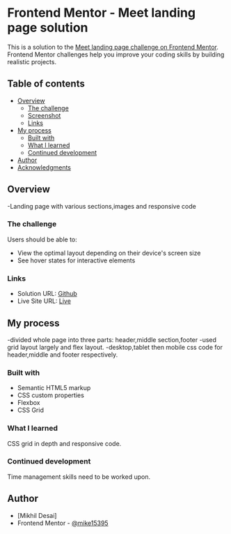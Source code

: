# Frontend Mentor - Meet landing page solution

This is a solution to the [Meet landing page challenge on Frontend Mentor](https://www.frontendmentor.io/challenges/meet-landing-page-rbTDS6OUR). Frontend Mentor challenges help you improve your coding skills by building realistic projects. 

## Table of contents

- [Overview](#overview)
  - [The challenge](#the-challenge)
  - [Screenshot](#screenshot)
  - [Links](#links)
- [My process](#my-process)
  - [Built with](#built-with)
  - [What I learned](#what-i-learned)
  - [Continued development](#continued-development)
- [Author](#author)
- [Acknowledgments](#acknowledgments)



## Overview
-Landing page with various sections,images and responsive code 
### The challenge

Users should be able to:

- View the optimal layout depending on their device's screen size
- See hover states for interactive elements



### Links

- Solution URL: [Github ](https://github.com/mike15395/meet-landing-page-challenge/blob/master/starter-code/index.html)
- Live Site URL: [Live](https://meet-landing-page-challenge-kappa.vercel.app/)

## My process

-divided whole page into three parts: header,middle section,footer
-used grid layout largely and flex layout.
-desktop,tablet then mobile css code for header,middle and footer respectively.

### Built with

- Semantic HTML5 markup
- CSS custom properties
- Flexbox
- CSS Grid


### What I learned

CSS grid in depth and responsive code.

### Continued development

Time management skills need to be worked upon.


## Author

-  [Mikhil Desai]
- Frontend Mentor - [@mike15395](https://www.frontendmentor.io/profile/mike15395)


